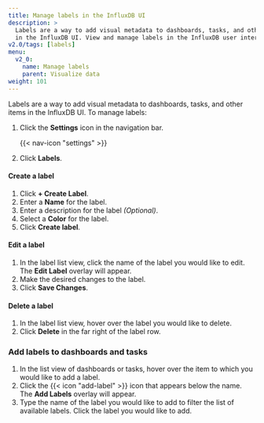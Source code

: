 ```yaml
---
title: Manage labels in the InfluxDB UI
description: >
  Labels are a way to add visual metadata to dashboards, tasks, and other items
  in the InfluxDB UI. View and manage labels in the InfluxDB user interface.
v2.0/tags: [labels]
menu:
  v2_0:
    name: Manage labels
    parent: Visualize data
weight: 101
---
```


Labels are a way to add visual metadata to dashboards, tasks, and other items in the InfluxDB UI.
To manage labels:

1. Click the **Settings** icon in the navigation bar.

    {{< nav-icon "settings" >}}

2. Click **Labels**.

#### Create a label
1. Click **+ Create Label**.
2. Enter a **Name** for the label.
3. Enter a description for the label _(Optional)_.
4. Select a **Color** for the label.
5. Click **Create label**.

#### Edit a label
1. In the label list view, click the name of the label you would like to edit.
   The **Edit Label** overlay will appear.
2. Make the desired changes to the label.
3. Click **Save Changes**.

#### Delete a label
1. In the label list view, hover over the label you would like to delete.
2. Click **Delete** in the far right of the label row.

### Add labels to dashboards and tasks
1. In the list view of dashboards or tasks, hover over the item to which you would like to add a label.
2. Click the {{< icon "add-label" >}} icon that appears below the name.
   The **Add Labels** overlay will appear.
3. Type the name of the label you would like to add to filter the list of available labels.
   Click the label you would like to add.

